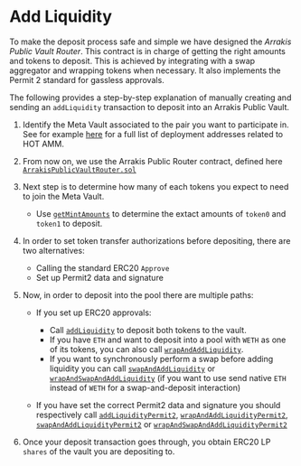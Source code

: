 # Add Liquidity

To make the deposit process safe and simple we have designed the _Arrakis Public Vault Router_. This contract is in charge of getting the right amounts and tokens to deposit. This is achieved by integrating with a swap aggregator and wrapping tokens when necessary. It also implements the Permit 2 standard for gassless approvals.

The following provides a step-by-step explanation of manually creating and sending an `addLiquidity` transaction to deposit into an Arrakis Public Vault.

1. Identify the Meta Vault associated to the pair you want to participate in. See for example [here](../../../modules/hotAmm/deployments.md) for a full list of deployment addresses related to HOT AMM.
2. From now on, we use the Arrakis Public Router contract, defined here
   [`ArrakisPublicVaultRouter.sol`](../../technicalReference/routers/contract.ArrakisPublicVaultRouter.md)
3. Next step is to determine how many of each tokens you expect to need to join the Meta Vault.
   - Use [`getMintAmounts`](../../technicalReference/routers/contract.ArrakisPublicVaultRouter.md#getmintamounts) to determine the extact amounts of `token0` and `token1` to deposit.
4. In order to set token transfer authorizations before depositing, there are two alternatives:
   - Calling the standard ERC20 `Approve`
   - Set up Permit2 data and signature
5. Now, in order to deposit into the pool there are multiple paths:

   - If you set up ERC20 approvals:

     - Call [`addLiquidity`](../../technicalReference/routers/contract.ArrakisPublicVaultRouter.md#addliquidity) to deposit both tokens to the vault.
     - If you have `ETH` and want to deposit into a pool with `WETH` as one of its tokens, you can also call [`wrapAndAddLiquidity`](../../technicalReference/routers/contract.ArrakisPublicVaultRouter.md#wrapandaddliquidity).
     - If you want to synchronously perform a swap before adding liquidity you can call [`swapAndAddLiquidity`](../../technicalReference/routers/contract.ArrakisPublicVaultRouter.md#swapandaddliquidity) or [`wrapAndSwapAndAddLiquidity`](../../technicalReference/routers/contract.ArrakisPublicVaultRouter.md#wrapandswapandaddliquidity) (if you want to use send native `ETH` instead of `WETH` for a swap-and-deposit interaction)

   - If you have set the correct Permit2 data and signature you should respectively call [`addLiquidityPermit2`](../../technicalReference/routers/contract.ArrakisPublicVaultRouter.md#addliquiditypermit2),
     [`wrapAndAddLiquidityPermit2`](../../technicalReference/routers/contract.ArrakisPublicVaultRouter.md#wrapandaddliquiditypermit2), [`swapAndAddLiquidityPermit2`](../../technicalReference/routers/contract.ArrakisPublicVaultRouter.md#swapandaddliquiditypermit2) or [`wrapAndSwapAndAddLiquidityPermit2`](../../technicalReference/routers/contract.ArrakisPublicVaultRouter.md#wrapandswapandaddliquiditypermit2)

6. Once your deposit transaction goes through, you obtain ERC20 LP `shares` of the vault you are depositing to.
